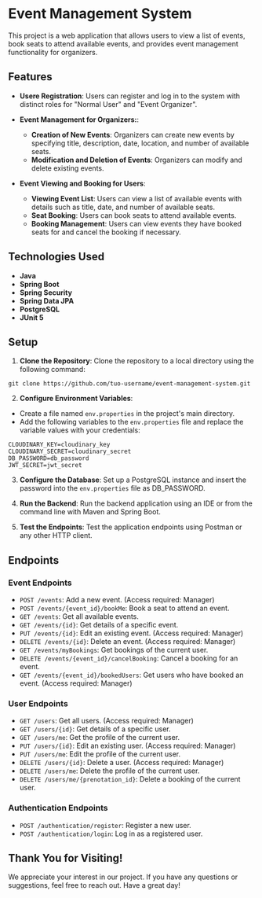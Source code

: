 # Event Management System

This project is a web application that allows users to view a list of events, book seats to attend available events, and provides event management functionality for organizers.

## Features

- **Usere Registration**: Users can register and log in to the system with distinct roles for "Normal User" and "Event Organizer".

- **Event Management for Organizers:**:

  - **Creation of New Events**: Organizers can create new events by specifying title, description, date, location, and number of available seats.
  - **Modification and Deletion of Events**: Organizers can modify and delete existing events.
    
- **Event Viewing and Booking for Users**:

  - **Viewing Event List**: Users can view a list of available events with details such as title, date, and number of available seats.
  - **Seat Booking**: Users can book seats to attend available events.
  - **Booking Management**: Users can view events they have booked seats for and cancel the booking if necessary.
 
## Technologies Used

- **Java**
- **Spring Boot**
- **Spring Security**
- **Spring Data JPA**
- **PostgreSQL**
- **JUnit 5**

## Setup

1. **Clone the Repository**: Clone the repository to a local directory using the following command:

```git clone https://github.com/tuo-username/event-management-system.git```

2. **Configure Environment Variables**:

- Create a file named `env.properties` in the project's main directory.
- Add the following variables to the `env.properties` file and replace the variable values with your credentials:

```CLOUDINARY_NAME=cloudinary_name
CLOUDINARY_KEY=cloudinary_key
CLOUDINARY_SECRET=cloudinary_secret
DB_PASSWORD=db_password
JWT_SECRET=jwt_secret
```

3. **Configure the Database**: Set up a PostgreSQL instance and insert the password into the `env.properties` file as DB_PASSWORD.

4. **Run the Backend**: Run the backend application using an IDE or from the command line with Maven and Spring Boot.
   
5. **Test the Endpoints**: Test the application endpoints using Postman or any other HTTP client.

## Endpoints

### Event Endpoints

- `POST /events`: Add a new event. (Access required: Manager)
- `POST /events/{event_id}/bookMe`: Book a seat to attend an event.
- `GET /events`: Get all available events.
- `GET /events/{id}`: Get details of a specific event.
- `PUT /events/{id}`: Edit an existing event. (Access required: Manager)
- `DELETE /events/{id}`: Delete an event. (Access required: Manager)
- `GET /events/myBookings`: Get bookings of the current user.
- `DELETE /events/{event_id}/cancelBooking`: Cancel a booking for an event.
- `GET /events/{event_id}/bookedUsers`: Get users who have booked an event. (Access required: Manager)
  
### User Endpoints
- `GET /users`: Get all users. (Access required: Manager)
- `GET /users/{id}`: Get details of a specific user.
- `GET /users/me`: Get the profile of the current user.
- `PUT /users/{id}`: Edit an existing user. (Access required: Manager)
- `PUT /users/me`: Edit the profile of the current user.
- `DELETE /users/{id}`: Delete a user. (Access required: Manager)
- `DELETE /users/me`: Delete the profile of the current user.
- `DELETE /users/me/{prenotation_id}`: Delete a booking of the current user.

### Authentication Endpoints
- `POST /authentication/register`: Register a new user.
- `POST /authentication/login`: Log in as a registered user.

## Thank You for Visiting!

We appreciate your interest in our project. If you have any questions or suggestions, feel free to reach out. Have a great day!
